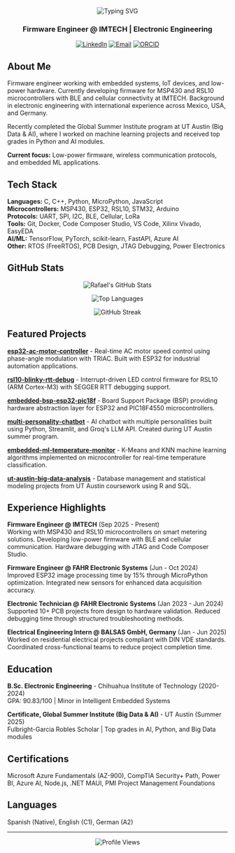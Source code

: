 <div align="center">

<img src="https://readme-typing-svg.herokuapp.com?font=Fira+Code&size=32&duration=2800&pause=2000&color=00D9FF&center=true&vCenter=true&width=940&lines=Hi+there!+I'm+Rafael+Gonzalez;Firmware+Engineer;Embedded+Systems+%7C+IoT+%7C+AI;Based+in+Chihuahua,+Mexico" alt="Typing SVG" />

### Firmware Engineer @ IMTECH | Electronic Engineering

[![LinkedIn](https://img.shields.io/badge/LinkedIn-0077B5?style=for-the-badge&logo=linkedin&logoColor=white)](https://www.linkedin.com/in/rafael-glez-chong/)
[![Email](https://img.shields.io/badge/Email-D14836?style=for-the-badge&logo=gmail&logoColor=white)](mailto:rafael.glez.chong@gmail.com)
[![ORCID](https://img.shields.io/badge/ORCID-A6CE39?style=for-the-badge&logo=orcid&logoColor=white)](https://orcid.org/0009-0008-7556-8596)

</div>

## About Me

Firmware engineer working with embedded systems, IoT devices, and low-power hardware. Currently developing firmware for MSP430 and RSL10 microcontrollers with BLE and cellular connectivity at IMTECH. Background in electronic engineering with international experience across Mexico, USA, and Germany.

Recently completed the Global Summer Institute program at UT Austin (Big Data & AI), where I worked on machine learning projects and received top grades in Python and AI modules.

**Current focus:** Low-power firmware, wireless communication protocols, and embedded ML applications.

## Tech Stack

**Languages:** C, C++, Python, MicroPython, JavaScript  
**Microcontrollers:** MSP430, ESP32, RSL10, STM32, Arduino  
**Protocols:** UART, SPI, I2C, BLE, Cellular, LoRa  
**Tools:** Git, Docker, Code Composer Studio, VS Code, Xilinx Vivado, EasyEDA  
**AI/ML:** TensorFlow, PyTorch, scikit-learn, FastAPI, Azure AI  
**Other:** RTOS (FreeRTOS), PCB Design, JTAG Debugging, Power Electronics

## GitHub Stats

<div align="center">

![Rafael's GitHub Stats](https://github-readme-stats.vercel.app/api?username=surbalo1&show_icons=true&theme=tokyonight&include_all_commits=true&count_private=true&hide_border=true)

![Top Languages](https://github-readme-stats.vercel.app/api/top-langs/?username=surbalo1&layout=compact&theme=tokyonight&hide_border=true)

![GitHub Streak](https://github-readme-streak-stats.herokuapp.com/?user=surbalo1&theme=tokyonight&hide_border=true)

</div>

## Featured Projects

**[esp32-ac-motor-controller](https://github.com/surbalo1/esp32-ac-motor-controller)** - Real-time AC motor speed control using phase-angle modulation with TRIAC. Built with ESP32 for industrial automation applications.

**[rsl10-blinky-rtt-debug](https://github.com/surbalo1/rsl10-blinky-rtt-debug)** - Interrupt-driven LED control firmware for RSL10 (ARM Cortex-M3) with SEGGER RTT debugging support.

**[embedded-bsp-esp32-pic18f](https://github.com/surbalo1/embedded-bsp-esp32-pic18f)** - Board Support Package (BSP) providing hardware abstraction layer for ESP32 and PIC18F4550 microcontrollers.

**[multi-personality-chatbot](https://github.com/surbalo1/multi-personality-chatbot)** - AI chatbot with multiple personalities built using Python, Streamlit, and Groq's LLM API. Created during UT Austin summer program.

**[embedded-ml-temperature-monitor](https://github.com/surbalo1/embedded-ml-temperature-monitor)** - K-Means and KNN machine learning algorithms implemented on microcontroller for real-time temperature classification.

**[ut-austin-big-data-analysis](https://github.com/surbalo1/ut-austin-big-data-analysis)** - Database management and statistical modeling projects from UT Austin coursework using R and SQL.

## Experience Highlights

**Firmware Engineer @ IMTECH** (Sep 2025 - Present)  
Working with MSP430 and RSL10 microcontrollers on smart metering solutions. Developing low-power firmware with BLE and cellular communication. Hardware debugging with JTAG and Code Composer Studio.

**Firmware Engineer @ FAHR Electronic Systems** (Jun - Oct 2024)  
Improved ESP32 image processing time by 15% through MicroPython optimization. Integrated new sensors for enhanced data acquisition accuracy.

**Electronic Technician @ FAHR Electronic Systems** (Jan 2023 - Jun 2024)  
Supported 10+ PCB projects from design to hardware validation. Reduced debugging time through structured troubleshooting methods.

**Electrical Engineering Intern @ BALSAS GmbH, Germany** (Jan - Jun 2025)  
Worked on residential electrical projects compliant with DIN VDE standards. Coordinated cross-functional teams to reduce project completion time.

## Education

**B.Sc. Electronic Engineering** - Chihuahua Institute of Technology (2020-2024)  
GPA: 90.83/100 | Minor in Intelligent Embedded Systems

**Certificate, Global Summer Institute (Big Data & AI)** - UT Austin (Summer 2025)  
Fulbright-Garcia Robles Scholar | Top grades in AI, Python, and Big Data modules

## Certifications

Microsoft Azure Fundamentals (AZ-900), CompTIA Security+ Path, Power BI, Azure AI, Node.js, .NET MAUI, PMI Project Management Foundations

## Languages

Spanish (Native), English (C1), German (A2)

---

<div align="center">

![Profile Views](https://komarev.com/ghpvc/?username=surbalo1&color=blueviolet&style=flat-square)

</div>

